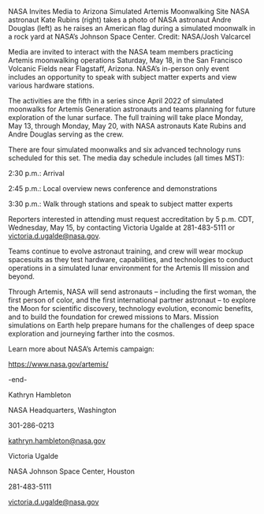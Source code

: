 NASA Invites Media to Arizona Simulated Artemis Moonwalking Site 
 NASA astronaut Kate Rubins (right) takes a photo of NASA astronaut Andre Douglas (left) as he raises an American flag during a simulated moonwalk in a rock yard at NASA’s Johnson Space Center. Credit: NASA/Josh Valcarcel

Media are invited to interact with the NASA team members practicing Artemis moonwalking operations Saturday, May 18, in the San Francisco Volcanic Fields near Flagstaff, Arizona. NASA’s in-person only event includes an opportunity to speak with subject matter experts and view various hardware stations.

The activities are the fifth in a series since April 2022 of simulated moonwalks for Artemis Generation astronauts and teams planning for future exploration of the lunar surface. The full training will take place Monday, May 13, through Monday, May 20, with NASA astronauts Kate Rubins and Andre Douglas serving as the crew.

There are four simulated moonwalks and six advanced technology runs scheduled for this set. The media day schedule includes (all times MST):

2:30 p.m.: Arrival

2:45 p.m.: Local overview news conference and demonstrations

3:30 p.m.: Walk through stations and speak to subject matter experts

Reporters interested in attending must request accreditation by 5 p.m. CDT, Wednesday, May 15, by contacting Victoria Ugalde at 281-483-5111 or victoria.d.ugalde@nasa.gov.

Teams continue to evolve astronaut training, and crew will wear mockup spacesuits as they test hardware, capabilities, and technologies to conduct operations in a simulated lunar environment for the Artemis III mission and beyond.

Through Artemis, NASA will send astronauts – including the first woman, the first person of color, and the first international partner astronaut – to explore the Moon for scientific discovery, technology evolution, economic benefits, and to build the foundation for crewed missions to Mars. Mission simulations on Earth help prepare humans for the challenges of deep space exploration and journeying farther into the cosmos.

Learn more about NASA’s Artemis campaign:

https://www.nasa.gov/artemis/

-end-

Kathryn Hambleton

NASA Headquarters, Washington

301-286-0213

kathryn.hambleton@nasa.gov

Victoria Ugalde

NASA Johnson Space Center, Houston

281-483-5111

victoria.d.ugalde@nasa.gov
